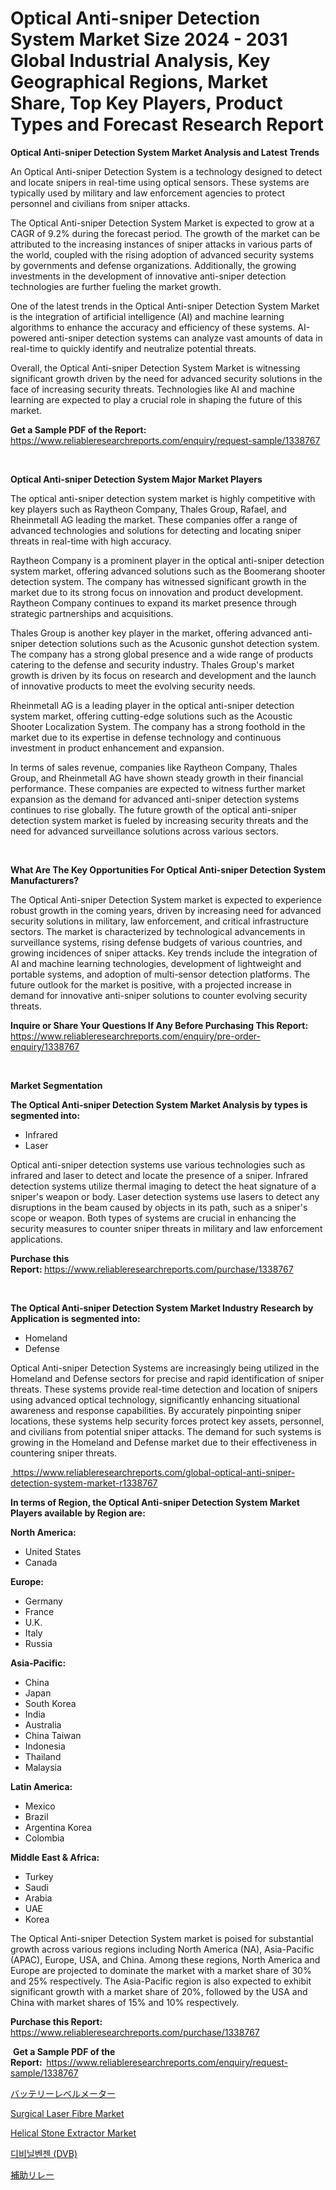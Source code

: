 <p><h1>Optical Anti-sniper Detection System Market Size 2024 - 2031 Global Industrial Analysis, Key Geographical Regions, Market Share, Top Key Players, Product Types and Forecast Research Report</h1></p><p><strong>Optical Anti-sniper Detection System Market Analysis and Latest Trends</strong></p>
<p><p>An Optical Anti-sniper Detection System is a technology designed to detect and locate snipers in real-time using optical sensors. These systems are typically used by military and law enforcement agencies to protect personnel and civilians from sniper attacks.</p><p>The Optical Anti-sniper Detection System Market is expected to grow at a CAGR of 9.2% during the forecast period. The growth of the market can be attributed to the increasing instances of sniper attacks in various parts of the world, coupled with the rising adoption of advanced security systems by governments and defense organizations. Additionally, the growing investments in the development of innovative anti-sniper detection technologies are further fueling the market growth.</p><p>One of the latest trends in the Optical Anti-sniper Detection System Market is the integration of artificial intelligence (AI) and machine learning algorithms to enhance the accuracy and efficiency of these systems. AI-powered anti-sniper detection systems can analyze vast amounts of data in real-time to quickly identify and neutralize potential threats.</p><p>Overall, the Optical Anti-sniper Detection System Market is witnessing significant growth driven by the need for advanced security solutions in the face of increasing security threats. Technologies like AI and machine learning are expected to play a crucial role in shaping the future of this market.</p></p>
<p><strong>Get a Sample PDF of the Report:&nbsp;</strong> <a href="https://www.reliableresearchreports.com/enquiry/request-sample/1338767">https://www.reliableresearchreports.com/enquiry/request-sample/1338767</a></p>
<p>&nbsp;</p>
<p><strong>Optical Anti-sniper Detection System Major Market Players</strong></p>
<p><p>The optical anti-sniper detection system market is highly competitive with key players such as Raytheon Company, Thales Group, Rafael, and Rheinmetall AG leading the market. These companies offer a range of advanced technologies and solutions for detecting and locating sniper threats in real-time with high accuracy.</p><p>Raytheon Company is a prominent player in the optical anti-sniper detection system market, offering advanced solutions such as the Boomerang shooter detection system. The company has witnessed significant growth in the market due to its strong focus on innovation and product development. Raytheon Company continues to expand its market presence through strategic partnerships and acquisitions.</p><p>Thales Group is another key player in the market, offering advanced anti-sniper detection solutions such as the Acusonic gunshot detection system. The company has a strong global presence and a wide range of products catering to the defense and security industry. Thales Group's market growth is driven by its focus on research and development and the launch of innovative products to meet the evolving security needs.</p><p>Rheinmetall AG is a leading player in the optical anti-sniper detection system market, offering cutting-edge solutions such as the Acoustic Shooter Localization System. The company has a strong foothold in the market due to its expertise in defense technology and continuous investment in product enhancement and expansion.</p><p>In terms of sales revenue, companies like Raytheon Company, Thales Group, and Rheinmetall AG have shown steady growth in their financial performance. These companies are expected to witness further market expansion as the demand for advanced anti-sniper detection systems continues to rise globally. The future growth of the optical anti-sniper detection system market is fueled by increasing security threats and the need for advanced surveillance solutions across various sectors.</p></p>
<p>&nbsp;</p>
<p><strong>What Are The Key Opportunities For Optical Anti-sniper Detection System Manufacturers?</strong></p>
<p><p>The Optical Anti-sniper Detection System market is expected to experience robust growth in the coming years, driven by increasing need for advanced security solutions in military, law enforcement, and critical infrastructure sectors. The market is characterized by technological advancements in surveillance systems, rising defense budgets of various countries, and growing incidences of sniper attacks. Key trends include the integration of AI and machine learning technologies, development of lightweight and portable systems, and adoption of multi-sensor detection platforms. The future outlook for the market is positive, with a projected increase in demand for innovative anti-sniper solutions to counter evolving security threats.</p></p>
<p><strong>Inquire or Share Your Questions If Any Before Purchasing This Report:</strong> <a href="https://www.reliableresearchreports.com/enquiry/pre-order-enquiry/1338767">https://www.reliableresearchreports.com/enquiry/pre-order-enquiry/1338767</a></p>
<p>&nbsp;</p>
<p><strong>Market Segmentation</strong></p>
<p><strong>The Optical Anti-sniper Detection System Market Analysis by types is segmented into:</strong></p>
<p><ul><li>Infrared</li><li>Laser</li></ul></p>
<p><p>Optical anti-sniper detection systems use various technologies such as infrared and laser to detect and locate the presence of a sniper. Infrared detection systems utilize thermal imaging to detect the heat signature of a sniper's weapon or body. Laser detection systems use lasers to detect any disruptions in the beam caused by objects in its path, such as a sniper's scope or weapon. Both types of systems are crucial in enhancing the security measures to counter sniper threats in military and law enforcement applications.</p></p>
<p><strong>Purchase this Report:&nbsp;</strong><a href="https://www.reliableresearchreports.com/purchase/1338767">https://www.reliableresearchreports.com/purchase/1338767</a></p>
<p>&nbsp;</p>
<p><strong>The Optical Anti-sniper Detection System Market Industry Research by Application is segmented into:</strong></p>
<p><ul><li>Homeland</li><li>Defense</li></ul></p>
<p><p>Optical Anti-sniper Detection Systems are increasingly being utilized in the Homeland and Defense sectors for precise and rapid identification of sniper threats. These systems provide real-time detection and location of snipers using advanced optical technology, significantly enhancing situational awareness and response capabilities. By accurately pinpointing sniper locations, these systems help security forces protect key assets, personnel, and civilians from potential sniper attacks. The demand for such systems is growing in the Homeland and Defense market due to their effectiveness in countering sniper threats.</p></p>
<p><a href="https://www.reliableresearchreports.com/global-optical-anti-sniper-detection-system-market-r1338767">&nbsp;https://www.reliableresearchreports.com/global-optical-anti-sniper-detection-system-market-r1338767</a></p>
<p><strong>In terms of Region, the Optical Anti-sniper Detection System Market Players available by Region are:</strong></p>
<p>
    <p> <strong> North America: </strong>
        <ul>
            <li>United States</li>
            <li>Canada</li>
        </ul>
        </p> 
    <p> <strong> Europe: </strong>
        <ul>
            <li>Germany</li>
            <li>France</li>
            <li>U.K.</li>
            <li>Italy</li>
            <li>Russia</li>
        </ul>
        </p> 
    <p> <strong> Asia-Pacific: </strong>
        <ul>
            <li>China</li>
            <li>Japan</li>
            <li>South Korea</li>
            <li>India</li>
            <li>Australia</li>
            <li>China Taiwan</li>
            <li>Indonesia</li>
            <li>Thailand</li>
            <li>Malaysia</li>
        </ul>
        </p> 
    <p> <strong> Latin America: </strong>
        <ul>
            <li>Mexico</li>
            <li>Brazil</li>
            <li>Argentina Korea</li>
            <li>Colombia</li>
        </ul>
        </p> 
    <p> <strong> Middle East & Africa: </strong>
        <ul>
            <li>Turkey</li>
            <li>Saudi</li>
            <li>Arabia</li>
            <li>UAE</li>
            <li>Korea</li>
        </ul>
    </p>
    </p>
<p><p>The Optical Anti-sniper Detection System market is poised for substantial growth across various regions including North America (NA), Asia-Pacific (APAC), Europe, USA, and China. Among these regions, North America and Europe are projected to dominate the market with a market share of 30% and 25% respectively. The Asia-Pacific region is also expected to exhibit significant growth with a market share of 20%, followed by the USA and China with market shares of 15% and 10% respectively.</p></p>
<p><strong>Purchase this Report: </strong><a href="https://www.reliableresearchreports.com/purchase/1338767">https://www.reliableresearchreports.com/purchase/1338767</a></p>
<p>&nbsp;<strong>Get a Sample PDF of the Report:&nbsp;&nbsp;</strong><a href="https://www.reliableresearchreports.com/enquiry/request-sample/1338767">https://www.reliableresearchreports.com/enquiry/request-sample/1338767</a></p>
<p><strong></strong></p>
<p><p><a href="https://github.com/FredaJerde/Market-Research-Report-List-1/blob/main/4071103124195.md">バッテリーレベルメーター</a></p><p><a href="https://github.com/indrystar/Market-Research-Report-List-3/blob/main/surgical-laser-fibre-market.md">Surgical Laser Fibre Market</a></p><p><a href="https://github.com/josesg55/Market-Research-Report-List-3/blob/main/helical-stone-extractor-market.md">Helical Stone Extractor Market</a></p><p><a href="https://github.com/EthaWolf/Market-Research-Report-List-1/blob/main/3317914122284.md">디비닐벤젠 (DVB)</a></p><p><a href="https://github.com/SarahFahey88/Market-Research-Report-List-2/blob/main/1138126124194.md">補助リレー</a></p></p>